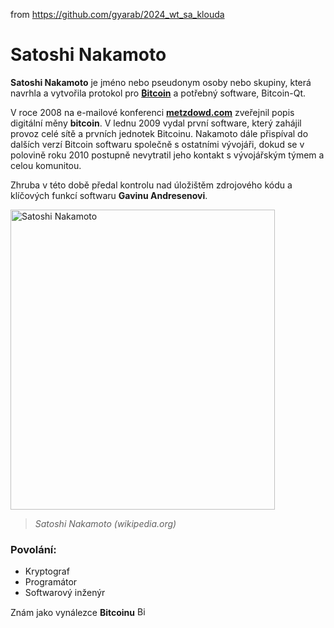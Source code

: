 from <https://github.com/gyarab/2024_wt_sa_klouda>

# Satoshi Nakamoto
**Satoshi Nakamoto** je jméno nebo pseudonym osoby nebo skupiny, která navrhla a vytvořila protokol pro [**₿itcoin**](https://cs.wikipedia.org/wiki/Bitcoin) a potřebný software, Bitcoin-Qt.

V roce 2008 na e-mailové konferenci [**metzdowd.com**](https://cs.wikipedia.org/wiki/Elektronick%C3%BD_mailing_list) zveřejnil popis digitální měny **bitcoin**. V lednu 2009 vydal první software, který zahájil provoz celé sítě a prvních jednotek Bitcoinu. Nakamoto dále přispíval do dalších verzí Bitcoin softwaru společně s ostatními vývojáři, dokud se v polovině roku 2010 postupně nevytratil jeho kontakt s vývojářským týmem a celou komunitou. 

Zhruba v této době předal kontrolu nad úložištěm zdrojového kódu a klíčových funkcí softwaru **Gavinu Andresenovi**.

<img src="https://upload.wikimedia.org/wikipedia/commons/thumb/7/77/Satoshi_Nakamoto.jpg/800px-Satoshi_Nakamoto.jpg" alt="Satoshi Nakamoto" width="423" height="480">

> *Satoshi Nakamoto (wikipedia.org)*

### Povolání:
- Kryptograf
- Programátor
- Softwarový inženýr

Znám jako	vynálezce **Bitcoinu** <img src="https://cdn3.emoji.gg/emojis/2064-bitcoin.png" alt="Bitcoin img" width="15" height="15">

